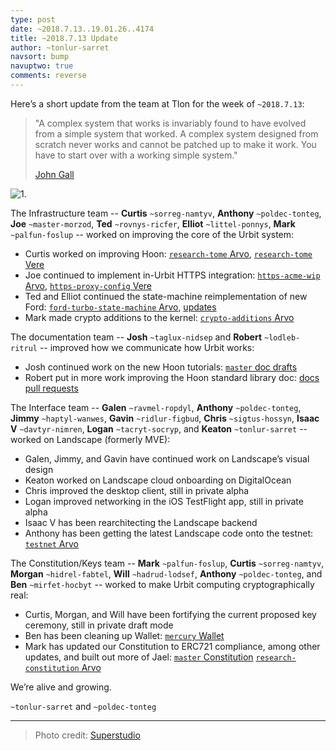 ```yaml
---
type: post
date: ~2018.7.13..19.01.26..4174
title: ~2018.7.13 Update
author: ~tonlur-sarret
navsort: bump
navuptwo: true
comments: reverse
---
```


Here’s a short update from the team at Tlon for the week of `~2018.7.13`:

> "A complex system that works is invariably found to have evolved from a simple system that worked. A complex system designed from scratch never works and cannot be patched up to make it work. You have to start over with a working simple system."
>
> [John Gall](https://en.wikipedia.org/wiki/John_Gall_(author)#Gall's_law)

![1.](https://media.urbit.org/fora/updates/~2018.7.13-Update-1.jpg)

The Infrastructure team -- **Curtis** `~sorreg-namtyv`, **Anthony** `~poldec-tonteg`, **Joe** `~master-morzod`, **Ted** `~rovnys-ricfer`, **Elliot** `~littel-ponnys`, **Mark** `~palfun-foslup` -- worked on improving the core of the Urbit system:

- Curtis worked on improving Hoon: [`research-tome` Arvo](https://github.com/cgyarvin/arvo/tree/research-tome), [`research-tome` Vere](https://github.com/cgyarvin/urbit-1/tree/research-tome)
- Joe continued to implement in-Urbit HTTPS integration: [`https-acme-wip` Arvo](https://github.com/urbit/arvo/tree/https-acme-wip), [`https-proxy-config` Vere](https://github.com/urbit/urbit/tree/https-proxy-config) 
- Ted and Elliot continued the state-machine reimplementation of new Ford: [`ford-turbo-state-machine` Arvo](https://github.com/urbit/arvo/tree/ford-turbo-state-machine), [updates](https://fora.urbit.org/proposals/posts/~2018.3.15..04.24.35..a47f~/)
- Mark made crypto additions to the kernel: [`crypto-additions` Arvo](https://github.com/urbit/arvo/tree/crypto-additions)

The documentation team -- **Josh** `~taglux-nidsep` and **Robert** `~lodleb-ritrul` -- improved how we communicate how Urbit works:

- Josh continued work on the new Hoon tutorials: [`master` doc drafts](https://github.com/joshuareagan/doc-drafts)
- Robert put in more work improving the Hoon standard library doc: [docs pull requests](https://github.com/urbit/docs/pulls)

The Interface team -- **Galen** `~ravmel-ropdyl`, **Anthony** `~poldec-tonteg`, **Jimmy** `~haptyl-wanwes`, **Gavin** `~ridlur-figbud`, **Chris** `~sigtus-hossyn`, **Isaac V** `~davtyr-nimren`, **Logan** `~tacryt-socryp`, and **Keaton** `~tonlur-sarret` -- worked on Landscape (formerly MVE):

- Galen, Jimmy, and Gavin have continued work on Landscape’s visual design
- Keaton worked on Landscape cloud onboarding on DigitalOcean
- Chris improved the desktop client, still in private alpha
- Logan improved networking in the iOS TestFlight app, still in private alpha
- Isaac V has been rearchitecting the Landscape backend
- Anthony has been getting the latest Landscape code onto the testnet: [`testnet` Arvo](https://github.com/urbit/arvo/tree/testnet)

The Constitution/Keys team -- **Mark** `~palfun-foslup`, **Curtis** `~sorreg-namtyv`, **Morgan**  `~hidrel-fabtel`, **Will** `~hadrud-lodsef`, **Anthony** `~poldec-tonteg`, and **Ben** `~mirfet-hocbyt` -- worked to make Urbit computing cryptographically real:

- Curtis, Morgan, and Will have been fortifying the current proposed key ceremony, still in private draft mode
- Ben has been cleaning up Wallet: [`mercury` Wallet](https://github.com/urbit/etherwallet)
- Mark has updated our Constitution to ERC721 compliance, among other updates, and built out more of Jael: [`master` Constitution](https://github.com/urbit/constitution) [`research-constitution` Arvo](https://github.com/Fang-/arvo/tree/research-constitution)

We’re alive and growing.

`~tonlur-sarret` and `~poldec-tonteg`

---

> Photo credit: [Superstudio](https://en.wikipedia.org/wiki/Superstudio)

